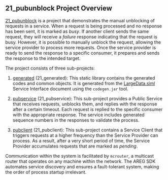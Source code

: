 ## 21_pubunblock Project Overview

[21_pubunblock](https://github.com/aregtech/areg-sdk/tree/master/examples/21_pubunblock) is a project that demonstrates the manual unblocking of requests in a service. When a request is being processed and no response has been sent, it is marked as *busy*. If another client sends the same request, they will receive a *failure* response indicating that the request is busy. However, it is possible to manually unblock the request, allowing the service provider to process more requests. Once the service provider is ready to send the response to a specific consumer, it prepares and sends the response to the intended target.

The project consists of three sub-projects:

1. [generated](https://github.com/aregtech/areg-sdk/tree/master/examples/21_pubunblock/generated) (21_generated): This static library contains the generated codes and common objects. It is generated from the [LargeData.siml](https://github.com/aregtech/areg-sdk/blob/master/examples/20_pubdatarate/res/LargeData.siml) Service Interface document using the `codegen.jar` tool.

2. [pubservice](https://github.com/aregtech/areg-sdk/tree/master/examples/21_pubunblock/pubservice) (21_pubservice): This sub-project provides a Public Service that receives requests, unblocks them, and replies with the response after a certain timeout. Each request is replied to the specific consumer with the appropriate response. The service includes generated sequence numbers in the responses to validate the process.

3. [pubclient](https://github.com/aregtech/areg-sdk/tree/master/examples/21_pubunblock/pubclient) (21_pubclient): This sub-project contains a Service Client that triggers requests at a higher frequency than the Service Provider can process. As a result, after a very short period of time, the Service Provider accumulates requests that are marked as *pending*.

Communication within the system is facilitated by `mcrouter`, a multicast router that operates on any machine within the network. The AREG SDK automates service discovery and ensures a fault-tolerant system, making the order of process startup irrelevant.
